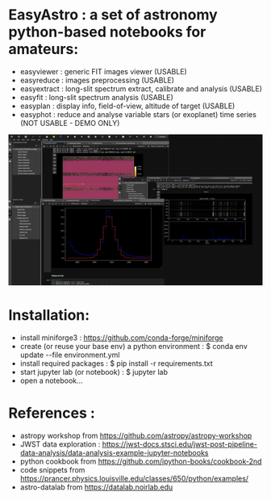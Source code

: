 # EasyAstro : a set of astronomy python-based notebooks for amateurs:
- easyviewer : generic FIT images viewer (USABLE)
- easyreduce : images preprocessing (USABLE)
- easyextract : long-slit spectrum extract, calibrate and analysis (USABLE)
- easyfit : long-slit spectrum analysis (USABLE) 
- easyplan : display info, field-of-view, altitude of target (USABLE)
- easyphot : reduce and analyse variable stars (or exoplanet) time series (NOT USABLE - DEMO ONLY)

![Alt text](screenshot_01.png)

# Installation:
- install miniforge3 : https://github.com/conda-forge/miniforge 
- create (or reuse your base env) a python environment : $ conda env update --file environment.yml
- install required packages :  $ pip install -r requirements.txt
- start jupyter lab (or notebook) : $ jupyter lab
- open a notebook...
  
# References : 
- astropy workshop from https://github.com/astropy/astropy-workshop
- JWST data exploration : https://jwst-docs.stsci.edu/jwst-post-pipeline-data-analysis/data-analysis-example-jupyter-notebooks
- python cookbook from https://github.com/ipython-books/cookbook-2nd
- code snippets from https://prancer.physics.louisville.edu/classes/650/python/examples/
- astro-datalab from https://datalab.noirlab.edu
